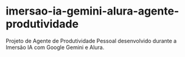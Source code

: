 # imersao-ia-gemini-alura-agente-produtividade
Projeto de Agente de Produtividade Pessoal desenvolvido durante a Imersão IA com Google Gemini e Alura.
